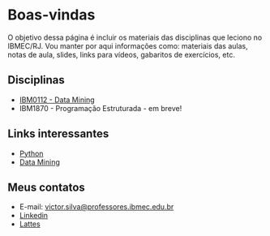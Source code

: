 # Boas-vindas

O objetivo dessa página é incluir os materiais das disciplinas que leciono no IBMEC/RJ. Vou manter por aqui informações como: materiais das aulas, notas de aula, slides, links para vídeos, gabaritos de exercícios, etc.

## Disciplinas

* [IBM0112 - Data Mining](/courses/datamining.md)
* IBM1870 - Programação Estruturada - em breve!

## Links interessantes

* [Python](/links/python.md)
* [Data Mining](/links/datamining.md)

## Meus contatos

* E-mail: <victor.silva@professores.ibmec.edu.br>
* [Linkedin](https://www.linkedin.com/in/victormachadodasilva/)
* [Lattes](http://lattes.cnpq.br/1584907276781609)
